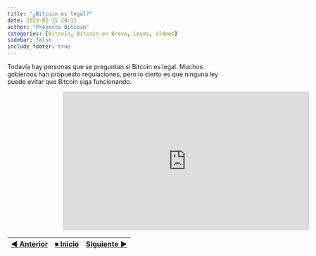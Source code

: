 ```yaml
---
title: "¿Bitcoin es legal?"
date: 2023-02-15 20:11
author: "Proyecto Bitcoin"
categories: [Bitcoin, Bitcoin en Breve, Leyes, Videos]
sidebar: false 
include_footer: true
---
```


Todavía hay personas que se preguntan si Bitcoin es legal. Muchos gobiernos han propuesto regulaciones, pero lo cierto es que ninguna ley puede evitar que Bitcoin siga funcionando.

<div style="width:50%; margin: auto;">

<iframe width="560" height="315" src="https://www.youtube-nocookie.com/embed/pSiSzPSbk6M?si=xOBA3hkhuPQ-zMLv" title="YouTube video player" frameborder="0" allow="accelerometer; autoplay; clipboard-write; encrypted-media; gyroscope; picture-in-picture; web-share" referrerpolicy="strict-origin-when-cross-origin" allowfullscreen></iframe>

</div>

|  [◀ Anterior](/#/) | [⏹︎ Inicio](/abc-de-bitcoin/) | [Siguiente ▶](/"#"/) |
| :------------- | :-------------: | --------------: |